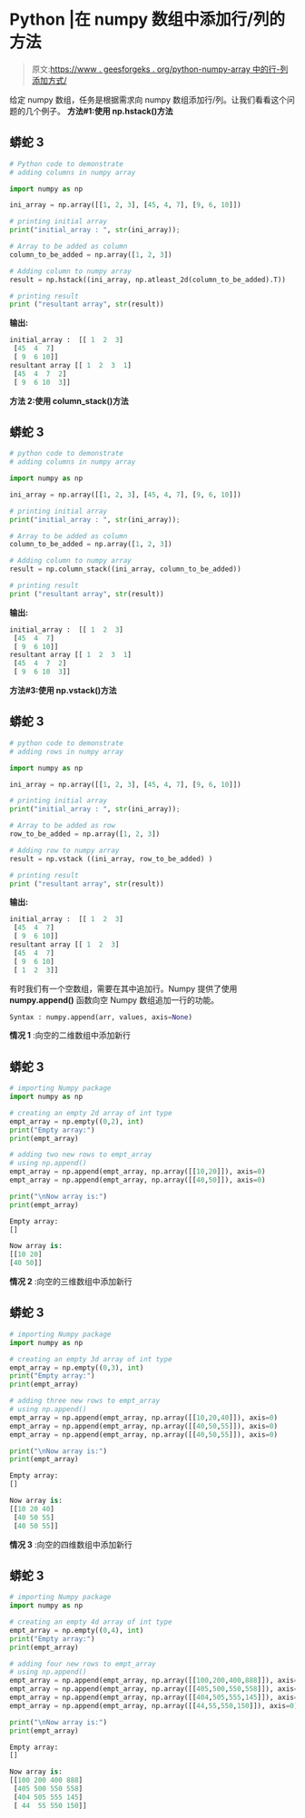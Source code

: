 # Python |在 numpy 数组中添加行/列的方法

> 原文:[https://www . geesforgeks . org/python-numpy-array 中的行-列添加方式/](https://www.geeksforgeeks.org/python-ways-to-add-row-columns-in-numpy-array/)

给定 numpy 数组，任务是根据需求向 numpy 数组添加行/列。让我们看看这个问题的几个例子。
**方法#1:使用 np.hstack()方法**

## 蟒蛇 3

```py
# Python code to demonstrate
# adding columns in numpy array

import numpy as np

ini_array = np.array([[1, 2, 3], [45, 4, 7], [9, 6, 10]])

# printing initial array
print("initial_array : ", str(ini_array));

# Array to be added as column
column_to_be_added = np.array([1, 2, 3])

# Adding column to numpy array
result = np.hstack((ini_array, np.atleast_2d(column_to_be_added).T))

# printing result
print ("resultant array", str(result))
```

**输出:**

```py
initial_array :  [[ 1  2  3]
 [45  4  7]
 [ 9  6 10]]
resultant array [[ 1  2  3  1]
 [45  4  7  2]
 [ 9  6 10  3]]

```

**方法 2:使用 column_stack()方法**

## 蟒蛇 3

```py
# python code to demonstrate
# adding columns in numpy array

import numpy as np

ini_array = np.array([[1, 2, 3], [45, 4, 7], [9, 6, 10]])

# printing initial array
print("initial_array : ", str(ini_array));

# Array to be added as column
column_to_be_added = np.array([1, 2, 3])

# Adding column to numpy array
result = np.column_stack((ini_array, column_to_be_added))

# printing result
print ("resultant array", str(result))
```

**输出:**

```py
initial_array :  [[ 1  2  3]
 [45  4  7]
 [ 9  6 10]]
resultant array [[ 1  2  3  1]
 [45  4  7  2]
 [ 9  6 10  3]]

```

**方法#3:使用 np.vstack()方法**

## 蟒蛇 3

```py
# python code to demonstrate
# adding rows in numpy array

import numpy as np

ini_array = np.array([[1, 2, 3], [45, 4, 7], [9, 6, 10]])

# printing initial array
print("initial_array : ", str(ini_array));

# Array to be added as row
row_to_be_added = np.array([1, 2, 3])

# Adding row to numpy array
result = np.vstack ((ini_array, row_to_be_added) )

# printing result
print ("resultant array", str(result))
```

**输出:**

```py
initial_array :  [[ 1  2  3]
 [45  4  7]
 [ 9  6 10]]
resultant array [[ 1  2  3]
 [45  4  7]
 [ 9  6 10]
 [ 1  2  3]]

```

有时我们有一个空数组，需要在其中追加行。Numpy 提供了使用 **numpy.append()** 函数向空 Numpy 数组追加一行的功能。

```py
Syntax : numpy.append(arr, values, axis=None)
```

**情况 1** :向空的二维数组中添加新行

## 蟒蛇 3

```py
# importing Numpy package
import numpy as np  

# creating an empty 2d array of int type
empt_array = np.empty((0,2), int)
print("Empty array:")
print(empt_array)

# adding two new rows to empt_array
# using np.append()
empt_array = np.append(empt_array, np.array([[10,20]]), axis=0)
empt_array = np.append(empt_array, np.array([[40,50]]), axis=0)

print("\nNow array is:")
print(empt_array)
```

```py
Empty array:
[]

Now array is:
[[10 20]
[40 50]]
```

**情况 2** :向空的三维数组中添加新行

## 蟒蛇 3

```py
# importing Numpy package
import numpy as np  

# creating an empty 3d array of int type
empt_array = np.empty((0,3), int)
print("Empty array:")
print(empt_array)

# adding three new rows to empt_array
# using np.append()
empt_array = np.append(empt_array, np.array([[10,20,40]]), axis=0)
empt_array = np.append(empt_array, np.array([[40,50,55]]), axis=0)
empt_array = np.append(empt_array, np.array([[40,50,55]]), axis=0)

print("\nNow array is:")
print(empt_array)
```

```py
Empty array:
[]

Now array is:
[[10 20 40]
 [40 50 55]
 [40 50 55]]
```

**情况 3** :向空的四维数组中添加新行

## 蟒蛇 3

```py
# importing Numpy package
import numpy as np  

# creating an empty 4d array of int type
empt_array = np.empty((0,4), int)
print("Empty array:")
print(empt_array)

# adding four new rows to empt_array
# using np.append()
empt_array = np.append(empt_array, np.array([[100,200,400,888]]), axis=0)
empt_array = np.append(empt_array, np.array([[405,500,550,558]]), axis=0)
empt_array = np.append(empt_array, np.array([[404,505,555,145]]), axis=0)
empt_array = np.append(empt_array, np.array([[44,55,550,150]]), axis=0)

print("\nNow array is:")
print(empt_array)
```

```py
Empty array:
[]

Now array is:
[[100 200 400 888]
 [405 500 550 558]
 [404 505 555 145]
 [ 44  55 550 150]]
```